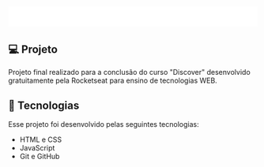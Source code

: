 <p align="center">
  <img src="./assets/logo.png" width="1000px" />
</p>

## 💻 Projeto

Projeto final realizado para a conclusão do curso "Discover" desenvolvido gratuitamente pela Rocketseat para ensino de tecnologias WEB.

## 🛜 Tecnologias

Esse projeto foi desenvolvido pelas seguintes tecnologias:

- HTML e CSS
- JavaScript
- Git e GitHub